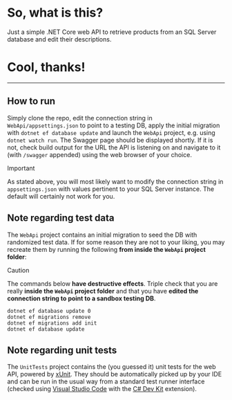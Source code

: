 So, what is this?
=============
Just a simple .NET Core web API to retrieve products from an SQL Server database and edit their descriptions.

Cool, thanks!
=============

----------------------------------------

How to run
----------
Simply clone the repo, edit the connection string in `WebApi/appsettings.json` to point to a testing DB, apply the initial migration with `dotnet ef database update` and launch the `WebApi` project, e.g. using `dotnet watch run`. The Swagger page&nbsp;should be displayed shortly. If it is not, check build output for the URL the API is listening on and navigate to it (with `/swagger` appended) using the web browser of your choice.
> [!IMPORTANT]  
> As stated above, you will most likely want to modify the connection string in `appsettings.json` with values pertinent to your SQL Server instance. The default will certainly not work for you.

Note regarding test data
------------------------
The `WebApi` project contains an initial migration to seed the DB with randomized test data. If for some reason they are not to your liking, you may recreate them by running the following **from inside the `WebApi` project folder**:

> [!CAUTION]
> The commands below __have destructive effects__. Triple check that you are really **inside the `WebApi` project folder** and that you have **edited the connection string to point to a sandbox testing DB**.

```
dotnet ef database update 0
dotnet ef migrations remove
dotnet ef migrations add init
dotnet ef database update
```

Note regarding unit tests
-------------------------
The `UnitTests` project contains the (you guessed it) unit tests for the web API, powered by [xUnit](https://xunit.net/). They should be automatically picked up by your IDE and can be run in the usual way from a standard test runner interface (checked using [Visual Studio Code](https://code.visualstudio.com/) with the [C# Dev Kit](https://marketplace.visualstudio.com/items?itemName=ms-dotnettools.csdevkit) extension).
